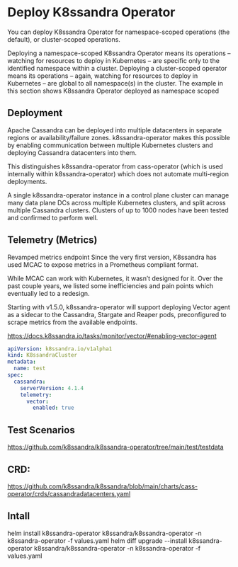 # Deploy K8ssandra Operator 
You can deploy K8ssandra Operator for namespace-scoped operations (the default), or cluster-scoped operations.

Deploying a namespace-scoped K8ssandra Operator means its operations – watching for resources to deploy in Kubernetes – are specific only to the identified namespace within a cluster.
Deploying a cluster-scoped operator means its operations – again, watching for resources to deploy in Kubernetes – are global to all namespace(s) in the cluster. The example in this section shows K8ssandra Operator deployed as namespace scoped

## Deployment
Apache Cassandra can be deployed into multiple datacenters in separate regions or availability/failure zones. k8ssandra-operator makes this possible by enabling communication between multiple Kubernetes clusters and deploying Cassandra datacenters into them.

This distinguishes k8ssandra-operator from cass-operator (which is used internally within k8ssandra-operator) which does not automate multi-region deployments.

A single k8ssandra-operator instance in a control plane cluster can manage many data plane DCs across multiple Kubernetes clusters, and split across multiple Cassandra clusters. Clusters of up to 1000 nodes have been tested and confirmed to perform well.


## Telemetry (Metrics)

Revamped metrics endpoint
Since the very first version, K8ssandra has used MCAC to expose metrics in a Prometheus compliant format. 

While MCAC can work with Kubernetes, it wasn’t designed for it. Over the past couple years, we listed some inefficiencies and pain points which eventually led to a redesign.

Starting with v1.5.0, k8ssandra-operator will support deploying Vector agent as a sidecar to the Cassandra, Stargate and Reaper pods, preconfigured to scrape metrics from the available endpoints.

https://docs.k8ssandra.io/tasks/monitor/vector/#enabling-vector-agent

```yaml
apiVersion: k8ssandra.io/v1alpha1
kind: K8ssandraCluster
metadata:
  name: test
spec:
  cassandra:
    serverVersion: 4.1.4
    telemetry:
      vector:
        enabled: true
```
## Test Scenarios
https://github.com/k8ssandra/k8ssandra-operator/tree/main/test/testdata

## CRD:
https://github.com/k8ssandra/k8ssandra/blob/main/charts/cass-operator/crds/cassandradatacenters.yaml
 
## Intall

helm install k8ssandra-operator k8ssandra/k8ssandra-operator -n k8ssandra-operator -f values.yaml
helm diff upgrade --install k8ssandra-operator k8ssandra/k8ssandra-operator -n k8ssandra-operator -f values.yaml

